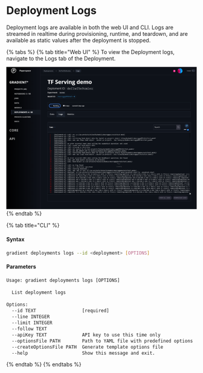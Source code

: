 # Deployment Logs

Deployment logs are available in both the web UI and CLI. Logs are streamed in realtime during provisioning, runtime, and teardown, and are available as static values after the deployment is stopped.  

{% tabs %}
{% tab title="Web UI" %}
To view the Deployment logs, navigate to the Logs tab of the Deployment.

![](../../.gitbook/assets/image%20%2895%29.png)
{% endtab %}

{% tab title="CLI" %}
#### Syntax

```bash
gradient deployments logs --id <deployment> [OPTIONS]
```

#### Parameters

```text
Usage: gradient deployments logs [OPTIONS]

  List deployment logs

Options:
  --id TEXT                 [required]
  --line INTEGER
  --limit INTEGER
  --follow TEXT
  --apiKey TEXT             API key to use this time only
  --optionsFile PATH        Path to YAML file with predefined options
  --createOptionsFile PATH  Generate template options file
  --help                    Show this message and exit.
```
{% endtab %}
{% endtabs %}

